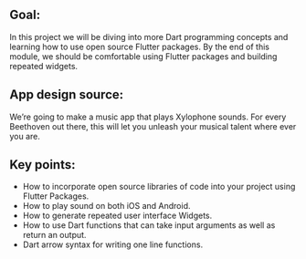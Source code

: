 ## Goal:

In this project we will be diving into more Dart programming concepts and learning how to use open source Flutter packages. By the end of this module, we should be comfortable using Flutter packages and building repeated widgets.


## App design source:

We’re going to make a music app that plays Xylophone sounds. For every Beethoven out there, this will let you unleash your musical talent where ever you are. 


## Key points:

- How to incorporate open source libraries of code into your project using Flutter Packages.
- How to play sound on both iOS and Android.
- How to generate repeated user interface Widgets.
- How to use Dart functions that can take input arguments as well as return an output.
- Dart arrow syntax for writing one line functions.
